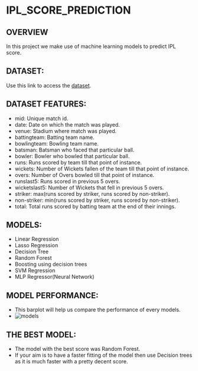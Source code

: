 # IPL_SCORE_PREDICTION

## OVERVIEW
   In this project we make use of machine learning models to predict IPL score.		

## DATASET:
   Use this link to access the [dataset](https://www.kaggle.com/yuvrajdagur/ipl-dataset-season-2008-to-2017).
   
## DATASET FEATURES:

* mid: Unique match id.
* date: Date on which the match was played.
* venue: Stadium where match was played.
* battingteam: Batting team name.
* bowlingteam: Bowling team name.
* batsman: Batsman who faced that particular ball.
* bowler: Bowler who bowled that particular ball.
* runs: Runs scored by team till that point of instance.
* wickets: Number of Wickets fallen of the team till that point of instance.
* overs: Number of Overs bowled till that point of instance.
* runslast5: Runs scored in previous 5 overs.
* wicketslast5: Number of Wickets that fell in previous 5 overs.
* striker: max(runs scored by striker, runs scored by non-striker).
* non-striker: min(runs scored by striker, runs scored by non-striker).
* total: Total runs scored by batting team at the end of their innings. 

## MODELS:

  * Linear Regression  
  * Lasso Regression  
  * Decision Tree
  * Random Forest
  * Boosting using decision trees
  * SVM Regression
  * MLP Regressor(Neural Network)

## MODEL PERFORMANCE:
* This barplot will help us compare the performance of every models.
* ![models](https://i.ibb.co/wQsfPHN/score.jpg)

## THE BEST MODEL:
   * The model with the best score was Random Forest.
   * If your aim is to have a faster fitting of the model then use Decision trees as it is much faster with a pretty decent score.
